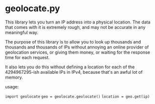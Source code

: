 geolocate.py
============
This library lets you turn an IP address into a physical location.
The data that comes with it is extremely rough, and may not be accurate in any meaningful way.

The purpose of this library is to allow you to look up thousands and thousands and thousands of IPs without annoying an online provider of geolocation services, or giving them money, or waiting for the response time for each request.

It also lets you do this without defining a location for each of the 4294967295-ish available IPs in IPv4, because that's an awful lot of memory.

usage:

`import geolocate`
`geo = geolocate.geolocate()`
`location = geo.get(ip)`